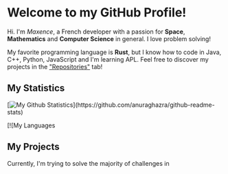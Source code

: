# Welcome to my GitHub Profile!

Hi. I'm *Maxence*, a French developer with a passion for **Space**, **Mathematics** and **Computer Science** in general. I love problem solving!

My favorite programming language is **Rust**, but I know how to code in Java, C++, Python, JavaScript and I'm learning APL.
Feel free to discover my projects in the ["Repositories"](https://github.com/ElMaxonDSCRD?tab=repositories) tab!

## My Statistics

[![My Github Statistics](https://github-readme-stats.vercel.app/api?username=MaxenceDC&show_icons=true&title_color=F09383&text_color=FAB28E&icon_color=E95379&hide_border=true&bg_color=1C1E2688&border_radius=32px&include_all_commits=true&custom_title=My%20GitHub%20Statistics:)](https://github.com/anuraghazra/github-readme-stats)

[![My Languages

## My Projects

Currently, I'm trying to solve the majority of challenges in 
